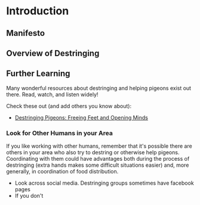# Introduction


## Manifesto


## Overview of Destringing


## Further Learning

Many wonderful resources about destringing and helping pigeons exist out there. Read, watch, and listen widely!

Check these out (and add others you know about):
- [Destringing Pigeons: Freeing Feet and Opening Minds](https://www.pigeonrescue.org/2018/09/11/destringing-pigeons-freeing-feet-and-opening-minds/)

### Look for Other Humans in your Area

If you like working with other humans, remember that it's possible there are others in your area who also try to destring or otherwise help pigeons. Coordinating with them could have advantages both during the process of destringing (extra hands makes some difficult situations easier) and, more generally, in coordination of food distribution.

- Look across social media. Destringing groups sometimes have facebook pages
- If you don't 